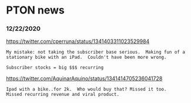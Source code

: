 # PTON news


### 12/22/2020
https://twitter.com/cperruna/status/1341403311023529984
```
My mistake: not taking the subscriber base serious.  Making fun of a stationary bike with an iPad.  Couldn't have been more wrong.

Subscriber stocks = big $$$ recurring
```
https://twitter.com/AquinarAquino/status/1341414705236041728
```
Ipad with a bike..for 2k.  Who would buy that? Missed it too.
Missed recurring revenue and viral product.
```

